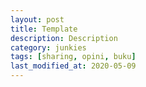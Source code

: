 ```yaml
---
layout: post
title: Template
description: Description
category: junkies
tags: [sharing, opini, buku]
last_modified_at: 2020-05-09
---
```

